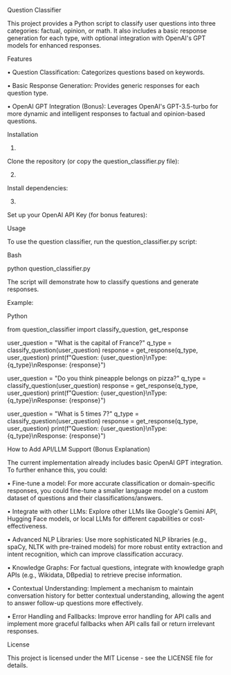 Question Classifier

This project provides a Python script to classify user questions into three categories: factual, opinion, or math. It also includes a basic response generation for each type, with optional integration with OpenAI's GPT models for enhanced responses.

Features

•
Question Classification: Categorizes questions based on keywords.

•
Basic Response Generation: Provides generic responses for each question type.

•
OpenAI GPT Integration (Bonus): Leverages OpenAI's GPT-3.5-turbo for more dynamic and intelligent responses to factual and opinion-based questions.

Installation

1.
Clone the repository (or copy the question_classifier.py file):

2.
Install dependencies:

3.
Set up your OpenAI API Key (for bonus features):

Usage

To use the question classifier, run the question_classifier.py script:

Bash


python question_classifier.py


The script will demonstrate how to classify questions and generate responses.

Example:

Python


from question_classifier import classify_question, get_response

user_question = "What is the capital of France?"
q_type = classify_question(user_question)
response = get_response(q_type, user_question)
print(f"Question: {user_question}\nType: {q_type}\nResponse: {response}")

user_question = "Do you think pineapple belongs on pizza?"
q_type = classify_question(user_question)
response = get_response(q_type, user_question)
print(f"Question: {user_question}\nType: {q_type}\nResponse: {response}")

user_question = "What is 5 times 7?"
q_type = classify_question(user_question)
response = get_response(q_type, user_question)
print(f"Question: {user_question}\nType: {q_type}\nResponse: {response}")


How to Add API/LLM Support (Bonus Explanation)

The current implementation already includes basic OpenAI GPT integration. To further enhance this, you could:

•
Fine-tune a model: For more accurate classification or domain-specific responses, you could fine-tune a smaller language model on a custom dataset of questions and their classifications/answers.

•
Integrate with other LLMs: Explore other LLMs like Google's Gemini API, Hugging Face models, or local LLMs for different capabilities or cost-effectiveness.

•
Advanced NLP Libraries: Use more sophisticated NLP libraries (e.g., spaCy, NLTK with pre-trained models) for more robust entity extraction and intent recognition, which can improve classification accuracy.

•
Knowledge Graphs: For factual questions, integrate with knowledge graph APIs (e.g., Wikidata, DBpedia) to retrieve precise information.

•
Contextual Understanding: Implement a mechanism to maintain conversation history for better contextual understanding, allowing the agent to answer follow-up questions more effectively.

•
Error Handling and Fallbacks: Improve error handling for API calls and implement more graceful fallbacks when API calls fail or return irrelevant responses.

License

This project is licensed under the MIT License - see the LICENSE file for details.

